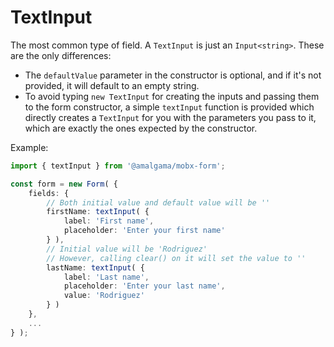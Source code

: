 # TextInput

The most common type of field. A `TextInput` is just an `Input<string>`. These are the only differences:
- The `defaultValue` parameter in the constructor is optional, and if it's not provided, it will default to an empty string.
- To avoid typing `new TextInput` for creating the inputs and passing them to the form constructor, a simple `textInput` function is provided which directly creates a `TextInput` for you with the parameters you pass to it, which are exactly the ones expected by the constructor.

Example:

```ts
import { textInput } from '@amalgama/mobx-form';

const form = new Form( {
	fields: {
		// Both initial value and default value will be ''
		firstName: textInput( {
			label: 'First name',
			placeholder: 'Enter your first name'
		} ),
		// Initial value will be 'Rodriguez'
		// However, calling clear() on it will set the value to ''
		lastName: textInput( {
			label: 'Last name',
			placeholder: 'Enter your last name',
			value: 'Rodriguez'
		} )
	},
	...
} );
```
